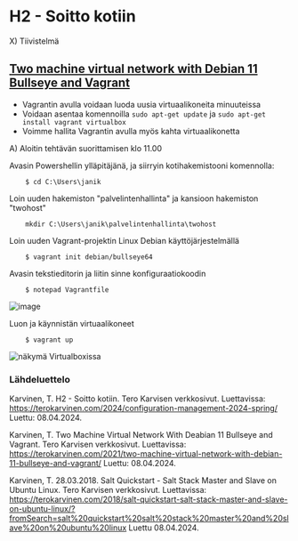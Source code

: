 # H2 - Soitto kotiin

X) Tiivistelmä

## [Two machine virtual network with Debian 11 Bullseye and Vagrant](https://terokarvinen.com/2021/two-machine-virtual-network-with-debian-11-bullseye-and-vagrant/)

- Vagrantin avulla voidaan luoda uusia virtuaalikoneita minuuteissa
- Voidaan asentaa komennoilla ```sudo apt-get update``` ja ```sudo apt-get install vagrant virtualbox```
- Voimme hallita Vagrantin avulla myös kahta virtuaalikonetta

A) Aloitin tehtävän suorittamisen klo 11.00

Avasin Powershellin ylläpitäjänä, ja siirryin kotihakemistooni komennolla:

        $ cd C:\Users\janik
Loin uuden hakemiston "palvelintenhallinta" ja kansioon hakemiston "twohost"

        mkdir C:\Users\janik\palvelintenhallinta\twohost



        
Loin uuden Vagrant-projektin Linux Debian käyttöjärjestelmällä

        $ vagrant init debian/bullseye64

Avasin tekstieditorin ja liitin sinne konfiguraatiokoodin 

        $ notepad Vagrantfile


![image](https://github.com/bhd471/Palvelinten-hallinta/assets/148760837/e13eb339-1af9-468e-aebb-73c88c33d2d3)

Luon ja käynnistän virtuaalikoneet

        $ vagrant up

![näkymä Virtualboxissa](https://github.com/bhd471/Palvelinten-hallinta/assets/148760837/ce7cf57c-f8c0-4ab8-8db8-7c31d93ac878)



### Lähdeluettelo

Karvinen, T. H2 - Soitto kotiin. Tero Karvisen verkkosivut. Luettavissa: https://terokarvinen.com/2024/configuration-management-2024-spring/
Luettu: 08.04.2024.

Karvinen, T. Two Machine Virtual Network With Deabian 11 Bullseye and Vagrant. Tero Karvisen verkkosivut. Luettavissa: https://terokarvinen.com/2021/two-machine-virtual-network-with-debian-11-bullseye-and-vagrant/
Luettu: 08.04.2024.

Karvinen, T. 28.03.2018. Salt Quickstart - Salt Stack Master and Slave on Ubuntu Linux. Tero Karvisen verkkosivut. Luettavissa: https://terokarvinen.com/2018/salt-quickstart-salt-stack-master-and-slave-on-ubuntu-linux/?fromSearch=salt%20quickstart%20salt%20stack%20master%20and%20slave%20on%20ubuntu%20linux
Luettu 08.04.2024.

